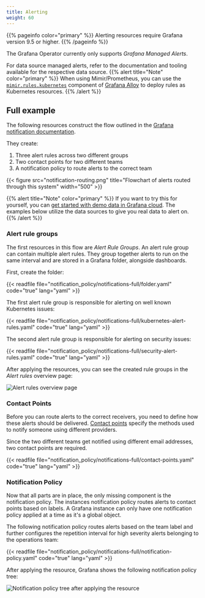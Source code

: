 ```yaml
---
title: Alerting
weight: 60
---
```

{{% pageinfo color="primary" %}}
Alerting resources require Grafana version 9.5 or higher.
{{% /pageinfo %}}

The Grafana Operator currently only supports _Grafana Managed Alerts_.

For data source managed alerts, refer to the documentation and tooling available for the respective data source.
{{% alert title="Note" color="primary" %}}
When using Mimir/Prometheus, you can use the [`mimir.rules.kubernetes`](https://grafana.com/docs/alloy/latest/reference/components/mimir/mimir.rules.kubernetes/) component of [Grafana Alloy](https://grafana.com/docs/alloy/latest/) to deploy rules as Kubernetes resources.
{{% /alert %}}


## Full example

The following resources construct the flow outlined in the [Grafana notification documentation](https://grafana.com/docs/grafana/latest/alerting/fundamentals/notifications/).

They create:
1. Three alert rules across two different groups
2. Two contact points for two different teams
3. A notification policy to route alerts to the correct team

{{< figure src="notification-routing.png" title="Flowchart of alerts routed through this system" width="500" >}}

{{% alert title="Note" color="primary" %}}
If you want to try this for yourself, you can [get started with demo data in Grafana cloud](https://grafana.com/docs/grafana-cloud/get-started/#install-demo-data-sources-and-dashboards).
The examples below utilize the data sources to give you real data to alert on.
{{% /alert %}}

### Alert rule groups

The first resources in this flow are _Alert Rule Groups_.
An alert rule group can contain multiple alert rules.
They group together alerts to run on the same interval and are stored in a Grafana folder, alongside dashboards.

First, create the folder:

{{< readfile file="notification_policy/notifications-full/folder.yaml" code="true" lang="yaml" >}}

The first alert rule group is responsible for alerting on well known Kubernetes issues:

{{< readfile file="notification_policy/notifications-full/kubernetes-alert-rules.yaml" code="true" lang="yaml" >}}

The second alert rule group is responsible for alerting on security issues:

{{< readfile file="notification_policy/notifications-full/security-alert-rules.yaml" code="true" lang="yaml" >}}

After applying the resources, you can see the created rule groups in the _Alert rules_ overview page:

![Alert rules overview page](./overview-page.png)

### Contact Points

Before you can route alerts to the correct receivers, you need to define how these alerts should be delivered.
[Contact points](./contact-point/_index.md) specify the methods used to notify someone using different providers.

Since the two different teams get notified using different email addresses, two contact points are required.

{{< readfile file="notification_policy/notifications-full/contact-points.yaml" code="true" lang="yaml" >}}

### Notification Policy

Now that all parts are in place, the only missing component is the notification policy.
The instances notification policy routes alerts to contact points based on labels.
A Grafana instance can only have one notification policy applied at a time as it's a global object.

The following notification policy routes alerts based on the team label and further configures the repetition interval for high severity alerts belonging to the operations team:

{{< readfile file="notification_policy/notifications-full/notification-policy.yaml" code="true" lang="yaml" >}}

After applying the resource, Grafana shows the following notification policy tree:

![Notification policy tree after applying the resource](./notification-policy-tree.png)
